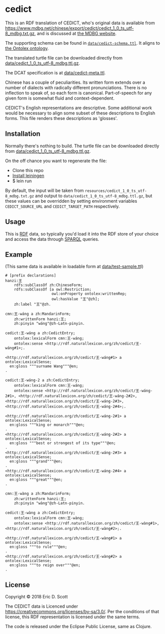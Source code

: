 # cedict

This is an RDF translation of CEDICT, who's original data is available
from
<https://www.mdbg.net/chinese/export/cedict/cedict_1_0_ts_utf-8_mdbg.txt.gz>,
and is discussed at [the MDBG website](https://www.mdbg.net/chinese/dictionary?page=cedict).


The supporting schema can be found in [`data/cedict-schema.ttl`](https://github.com/ont-app/cedict/blob/master/data/cedict-schema.ttl). It
aligns to [the Ontolex ontology](https://www.w3.org/2016/05/ontolex/).

The translated turtle file can be downloaded directly from
[data/cedict_1_0_ts_utf-8_mdbg.ttl.gz](https://github.com/ont-app/cedict/blob/master/data/cedict_1_0_ts_utf-8_mdbg.ttl.gz).

The DCAT specification is at [data/cedict-meta.ttl](https://github.com/ont-app/cedict/blob/master/data/cedict-meta.ttl).

Chinese has a couple of peculiarities. Its written form extends over a
number of dialects with radically different pronunciations. There is
no inflection to speak of, so each form is canonical. Part-of-speech
for any given form is somewhat fluid and context-dependent.

CEDICT's English representations are descriptive. Some additional work
would be necessary to align some subset of these descriptions to
English forms. This file renders these descriptions as 'glosses'.

## Installation

Normally there's nothing to build. The turtle file can be downloaded directly from
[data/cedict_1_0_ts_utf-8_mdbg.ttl.gz](https://github.com/ont-app/cedict/blob/master/data/cedict_1_0_ts_utf-8_mdbg.ttl.gz).

On the off chance you want to regenerate the file:

* Clone this repo
* [Install leiningen](https://leiningen.org/#install)
* $ lein run

By default, the input will be taken from
`resources/cedict_1_0_ts_utf-8_mdbg.txt.gz` and output to
`data/cedict_1_0_ts_utf-8_mdbg.ttl.gz`, but these values can be
overridden by setting environment variables `CEDICT_SOURCE_URL` and
`CEDICT_TARGET_PATH` respectively.


## Usage

This is [RDF](https://en.wikipedia.org/wiki/Resource_Description_Framework) data, so typically you'd load it into the RDF store of your choice and access the data through [SPARQL](https://en.wikipedia.org/wiki/SPARQL) queries.


## Example 

(This same data is available in loadable form at [data/test-sample.tt](https://github.com/ont-app/cedict/blob/master/data/test-sample.ttl)l)

~~~~
# [prefix declarations]
hanzi:王
    rdfs:subClassOf zh:ChineseForm;
    rdfs:subClassOf [a owl:Restriction;
                     owl:onProperty ontolex:writtenRep;
                     owl:hasValue "王"@zh];
    zh:label "王"@zh.
  
cmn:王-wáng a zh:MandarinForm;
    zh:writtenForm hanzi:王;
    zh:pinyin "wáng"@zh-Latn-pinyin.

cedict:王-wáng a zh:CedictEntry;
    ontolex:lexicalForm cmn:王-wáng;
    ontolex:sense <http://rdf.naturallexicon.org/zh/cedict/王-wáng#1>;.

<http://rdf.naturallexicon.org/zh/cedict/王-wáng#1> a ontolex:LexicalSense;
  en:gloss """surname Wang"""@en;
.

cedict:王-wáng-2 a zh:CedictEntry;
    ontolex:lexicalForm cmn:王-wáng;
    ontolex:sense <http://rdf.naturallexicon.org/zh/cedict/王-wáng-2#1>, <http://rdf.naturallexicon.org/zh/cedict/王-wáng-2#2>, <http://rdf.naturallexicon.org/zh/cedict/王-wáng-2#3>, <http://rdf.naturallexicon.org/zh/cedict/王-wáng-2#4>;.

<http://rdf.naturallexicon.org/zh/cedict/王-wáng-2#1> a ontolex:LexicalSense;
  en:gloss """king or monarch"""@en;
.
<http://rdf.naturallexicon.org/zh/cedict/王-wáng-2#2> a ontolex:LexicalSense;
  en:gloss """best or strongest of its type"""@en;
.
<http://rdf.naturallexicon.org/zh/cedict/王-wáng-2#3> a ontolex:LexicalSense;
  en:gloss """grand"""@en;
.
<http://rdf.naturallexicon.org/zh/cedict/王-wáng-2#4> a ontolex:LexicalSense;
  en:gloss """great"""@en;
.

cmn:王-wàng a zh:MandarinForm;
    zh:writtenForm hanzi:王;
    zh:pinyin "wàng"@zh-Latn-pinyin.

cedict:王-wàng a zh:CedictEntry;
    ontolex:lexicalForm cmn:王-wàng;
    ontolex:sense <http://rdf.naturallexicon.org/zh/cedict/王-wàng#1>, <http://rdf.naturallexicon.org/zh/cedict/王-wàng#2>;.

<http://rdf.naturallexicon.org/zh/cedict/王-wàng#1> a ontolex:LexicalSense;
  en:gloss """to rule"""@en;
.
<http://rdf.naturallexicon.org/zh/cedict/王-wàng#2> a ontolex:LexicalSense;
  en:gloss """to reign over"""@en;
.
~~~~

## License

Copyright © 2018 Eric D. Scott

The CEDICT data is Licenced under
<https://creativecommons.org/licenses/by-sa/3.0/>. Per the conditions
of that license, this RDF representation is licensed under the same
terms. 

The code is released under the Eclipse Public License, same as Clojure.

